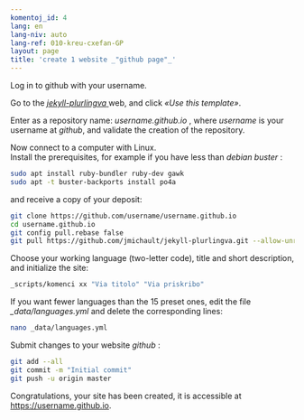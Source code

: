 ```yaml
---
komentoj_id: 4
lang: en
lang-niv: auto
lang-ref: 010-kreu-cxefan-GP
layout: page
title: 'create 1 website _"github page"_'
---
```


Log in to github with your username.  

Go to the [ _jekyll-plurlingva_ ](https://github.com/jmichault/jekyll-plurlingva)web, and click _«Use this template»_.

Enter as a repository name: _username.github.io_ , where _username_ is your username at _github_, and validate the creation of the repository.

Now connect to a computer with Linux.  
Install the prerequisites, for example if you have less than _debian buster_ :
```bash
sudo apt install ruby-bundler ruby-dev gawk
sudo apt -t buster-backports install po4a
```

and receive a copy of your deposit:
```bash
git clone https://github.com/username/username.github.io
cd username.github.io
git config pull.rebase false
git pull https://github.com/jmichault/jekyll-plurlingva.git --allow-unrelated-histories
```

Choose your working language (two-letter code), title and short description, and initialize the site:
```bash
_scripts/komenci xx "Via titolo" "Via priskribo"
```

If you want fewer languages ​​than the 15 preset ones, edit the file _\_data/languages.yml_ and delete the corresponding lines:
```bash
nano _data/languages.yml
```

Submit changes to your website _github_ :
```bash
git add --all
git commit -m "Initial commit"
git push -u origin master
```

Congratulations, your site has been created, it is accessible at https://username.github.io.

